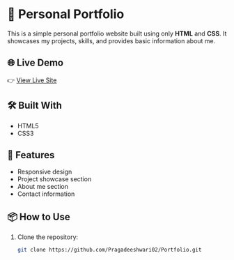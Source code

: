 # 💼 Personal Portfolio

This is a simple personal portfolio website built using only **HTML** and **CSS**. It showcases my projects, skills, and provides basic information about me.

## 🌐 Live Demo

👉 [View Live Site](https://Pragadeeshwari02.github.io/Portfolio)

## 🛠️ Built With

- HTML5  
- CSS3  

## 📁 Features

- Responsive design  
- Project showcase section  
- About me section  
- Contact information  

## 📦 How to Use

1. Clone the repository:
   ```bash
   git clone https://github.com/Pragadeeshwari02/Portfolio.git
